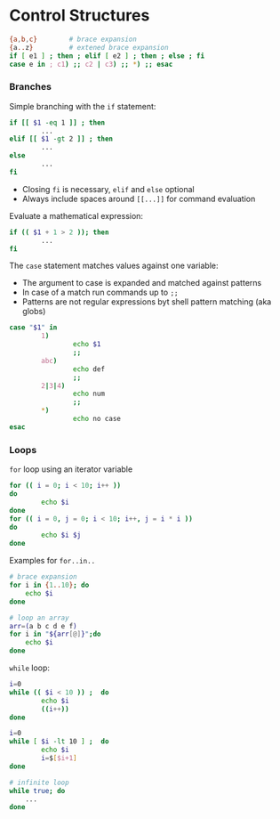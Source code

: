 # Control Structures

```bash
{a,b,c}        # brace expansion
{a..z}         # extened brace expansion 
if [ e1 ] ; then ; elif [ e2 ] ; then ; else ; fi
case e in ; c1) ;; c2 | c3) ;; *) ;; esac 
```

### Branches

Simple branching with the `if` statement:

```bash
if [[ $1 -eq 1 ]] ; then
        ...
elif [[ $1 -gt 2 ]] ; then
        ...
else
        ...
fi
```

* Closing `fi` is necessary, `elif` and `else` optional
* Always include spaces around `[[...]]` for command evaluation

Evaluate a mathematical expression:

```bash
if (( $1 + 1 > 2 )); then
        ...
fi
```

The `case` statement matches values against one variable:

* The argument to case is expanded and matched against patterns
* In case of a match run commands up to `;;`
* Patterns are not regular expressions byt shell pattern matching (aka globs)

```bash
case "$1" in
        1)
                echo $1
                ;;
        abc)
                echo def
                ;;
        2|3|4)
                echo num
                ;;
        *)
                echo no case
esac
```

### Loops

`for` loop using an iterator variable

```bash
for (( i = 0; i < 10; i++ ))
do
        echo $i
done
for (( i = 0, j = 0; i < 10; i++, j = i * i ))
do
        echo $i $j
done
```

Examples for `for..in..`

```bash
# brace expansion
for i in {1..10}; do 
	echo $i
done

# loop an array 
arr=(a b c d e f)
for i in "${arr[@]}";do
	echo $i
done
```

`while` loop:

```bash
i=0
while (( $i < 10 )) ;  do
        echo $i
        ((i++))
done

i=0
while [ $i -lt 10 ] ;  do
        echo $i
        i=$[$i+1]
done

# infinite loop
while true; do
	...
done
```

